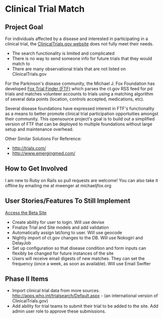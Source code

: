 Clinical Trial Match
=======


Project Goal
-----------
For individuals affected by a disease and interested in participating in a clinical trial, the <a href="http://clinicaltrials.gov/" target="_blank">ClinicalTrials.gov website</a> does not fully meet their needs.
* The search functionality is limited and complicated
* There is no way to send someone info for future trials that they would match to
* There are many observational trials that are not listed on ClinicalTrials.gov 

For the Parkinson's disease community, the Michael J. Fox Foundation has developed <a href="https://foxtrialfinder.michaeljfox.org/" target="_blank">Fox Trial Finder (FTF)</a> which parses the ct.gov RSS feed for pd trials and matches volunteer accounts to trials using a matching algorithm of several data points (location, controls accepted, medications, etc).

Several disease foundations have expressed interest in FTF's functionality as a means to better promote clinical trial participation opportuities amongst their community. This opensource project's goal is to build out a simplified version of FTF that can be deployed to multiple foundations without large setup and maintenance overhead.

Other Similar Solutions For Reference:
* <a href="http://trialx.com/">http://trialx.com/</a>
* <a href="http://www.emergingmed.com/">http://www.emergingmed.com/</a>


How to Get Involved
-----------
I am new to Ruby on Rails so pull requests are welcome!
You can also take it offline by emailing me at mwenger at michaeljfox.org


User Stories/Features To Still Implement
-----------
<a href="http://shrouded-river-3637.herokuapp.com/" target="_blank">Access the Beta Site</a>
* Create ability for user to login. Will use devise
* Finalize Trial and Site models and add validation
* Automatically assign lat/long to user. Will use geocode
* Nightly import of ct.gov changes to the DB. Will use Nokogiri and DelayJob
* Set up configuration so that disease condition and form inputs can flexibly be changed for future instances of the site 
* Users will receive email digests of new matches. They can set the frequency (once a week, as soon as available). Will use Email Swifter

Phase II Items
-----------
* Import clinical trial data from more sources. <a href="http://apps.who.int/trialsearch/Default.aspx" target="_blank">http://apps.who.int/trialsearch/Default.aspx</a> - (an international version of ClinicalTrials.gov)
* Add ability for trial teams to submit their trial to be added to the site. Add admin user role to approve these submissions.